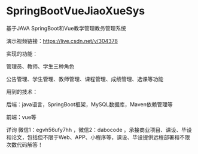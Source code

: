 # SpringBootVueJiaoXueSys
 基于JAVA SpringBoot和Vue教学管理教务管理系统

演示视频链接：https://live.csdn.net/v/304378

实现的功能：

管理员、教师、学生三种角色

公告管理、学生管理、教师管理、课程管理、成绩管理、选课等功能

用到的技术：

后端：java语言，SpringBoot框架，MySQL数据库，Maven依赖管理等

前端：vue等

详询 微信1：egvh56ufy7hh ，微信2：dabocode 。承接商业项目、课设、毕设和论文，包括但不限于Web、APP、小程序等，课设、毕设提供远程部署和不限次数代码解答！
